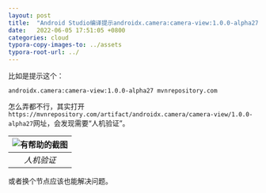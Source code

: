 ```yaml
---
layout: post
title:  "Android Studio编译提示androidx.camera:camera-view:1.0.0-alpha27 失败，mvnrepository相关"
date:   2022-06-05 17:51:05 +0800
categories: cloud
typora-copy-images-to: ../assets
typora-root-url: ../
---
```


比如是提示这个：
```
androidx.camera:camera-view:1.0.0-alpha27 mvnrepository.com
```

怎么弄都不行，其实打开`https://mvnrepository.com/artifact/androidx.camera/camera-view/1.0.0-alpha27`网址，会发现需要“人机验证”。


| ![有帮助的截图](/assets/WX20220605-182840.png) |
| :----------------------------------------: |
|          *人机验证*          |

或者换个节点应该也能解决问题。
